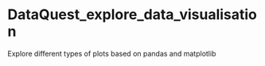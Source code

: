 # DataQuest_explore_data_visualisation
Explore different types of plots based on pandas and matplotlib
